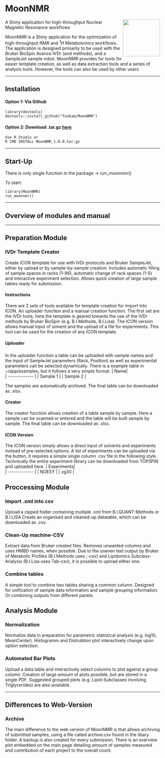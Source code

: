 # MoonNMR 
<img src="https://user-images.githubusercontent.com/88379260/157672281-8f3902d3-998e-48cc-a445-25dc17a42fa5.png" width="120" height="120" align="right">
A Shiny application for high-throughput Nuclear Magnetic Resonance workflows

MoonNMR is a Shiny application for the optimization of high-throughput NMR and <sup>1</sup>H Metabolomics workflows. 
The application is designed primarily to be used with the Bruker BioSpin Avance IVDr (and methods), and a SampleJet sample robot. MoonNMR provides for tools for easier template creation, as well as data extraction tools and a series of analysis tools. However, the tools can also be used by other users

---
## Installation


#### Option 1: Via Github
```
library(devtools)
devtools::install_github("funkam/MoonNMR")
```

#### Option 2: Download .tar.gz [here](https://drive.google.com/file/d/1iAUxgL9HdxZ7EBpT8dv8WB1tFJFtOCJe/view?usp=sharing)
```
Use R Studio or
R CMD INSTALL MoonNMR_1.0.0.tar.gz
```

---

## Start-Up
There is only single function in the package -> run_moonnmr()

To start:
```
library(MoonNMR)
run_moonnmr()
```
---
## Overview of modules and manual
---
## Preparation Module
### IVDr Template Creator
Create ICON template for use with IVDr protocols and Bruker SampleJet, either by upload or by sample-by-sample creation.
Includes automatic filling of sample spaces in racks (1-96), automatic change of rack spaces (1-5) and interactive experiment selection.
Allows quick creation of large sample tables ready for submission.

#### Instructions
There are 2 sets of tools available for template creation for import into ICON. An uploader function and a manual creation function. The first set are the IVDr tools, here the template is geared towards the use of the IVDr methods by Bruker BioSpin (e.g. B.I.Methods, B.I.Lisa). The ICON version allows manual input of solvent and the upload of a file for experiments. This tool can be used for the creation of any ICON template.
##### Uploader
In the uploader function a table can be uploaded with sample names and the input of SampleJet parameters (Rack, Position) as well as experimental parameters can be selected dynamically.
There is a example table in ~/app/examples, but it follows a very simple format:
| Name|                 
| ------------- | 
| Sample 1  | 
| Sample 2 | 

The samples are automatically archived. The final table can be downloaded as .xlsx.
#### Creator
The creator function allows creation of a table sample by sample. Here a sample can be scanned or entered and the table will be built sample by sample.
The final table can be downloaded as .xlsx.

#### ICON Version
The ICON version simply allows a direct input of solvents and experiments instead of pre-selected options. A list of experiments can be uploaded via the button, it requires a simple single column .csv file in the following style. Technically the entire experiment library can be downloaded from TOPSPIN and uploaded here.
| Experiments|                 
| ------------- | 
| NOESY  | 
| zg30 | 


## Proccessing Module
### Import .xml into csv
Upload a zipped folder containing multiple .xml from B.I.QUANT-Methods or B.I.LISA
Create an organised and cleaned-up datatable, which can be downloaded as .csv.

### Clean-Up machine-CSV
Extract data from Bruker created files. Removes unwanted columns and uses HMBD names, when possible.
Due to the uneven text output by Bruker of Metabolic Profiles (B.I.Methods uses ;-csv) and Lipidomics Subclass-Analysis (B.I.Lisa uses Tab-csv), it is possible to upload either one.

### Combine tables
A simple tool to combine two tables sharing a common column. Designed for unification of sample data information and sample grouping information. Or combining outputs from different panels.

## Analysis Module
### Normalization
Normalize data in preparation for parametric statistical analysis (e.g. log10, MeanCenter). Histogramm and Distrubtion plot interactively change upon option selection.

### Automated Bar Plots
Upload a data table and interactively select columns to plot against a group column. Creation of large amount of plots possible, but are stored in a single PDF.
Suggested grouped plots (e.g. Lipid-Subclasses involving Triglycerides) are also available.

---
## Differences to Web-Version
### Archive
The main difference to the web version of MoonNMR is that allows archiving of submitted samples, using a file called archive.csv found in the libary folder. A backup is also created for every submission. There is an overview plot embedded on the main page detailing amount of samples measured and contribution of each project to the overall count.




